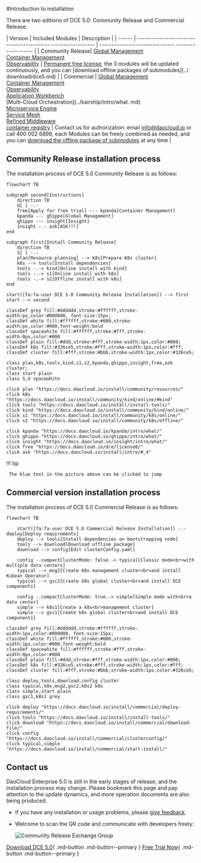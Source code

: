 #Introduction to installation

There are two editions of DCE 5.0: Community Release and Commercial Release.

| Version | Included Modules | Description |
| ------ | ------------------------------------------ ------------------ | ------------------------------- ------------------- |
| Community Release| [Global Management](../ghippo/intro/what.md)<br />[Container Management](../kpanda/intro/what.md)<br />[Observability]( ../insight/intro/what.md) | [Permanent free license](../dce/license0.md), the 3 modules will be updated continuously, and you can [download offline packages of submodules](../ download/dce5.md) |
| Commercial | [Global Management](../ghippo/intro/what.md)<br />[Container Management](../kpanda/intro/what.md)<br />[Observability]( ../insight/intro/what.md)<br />[Application Workbench](../amamba/intro/what.md)<br />[Multi-Cloud Orchestration](../kairship/intro/what. md)<br />[Microservice Engine](../skoala/intro/what.md)<br />[Service Mesh](../mspider/intro/what.md)<br />[Refined Middleware](../middleware/what.md)<br />[container registry](../kangaroo/what.md) | Contact us for authorization: email info@daocloud.io or call 400 002 6898, each Modules can be freely combined as needed, and you can [download the offline package of submodules](../download/dce5.md) at any time |

## Community Release installation process

The installation process of DCE 5.0 Community Release is as follows:

```mermaid
flowchart TB

subgraph second[Instructions]
    direction TB
    U[ ] -.-
    free[Apply for free trial] --- kpanda[Container Management]
    kpanda --- ghippo[Global Management]
    ghippo --- insight[Insight]
    insight -.- ask[ASK!!!]
end

subgraph first[Install Community Release]
    direction TB
    S[ ] -.-
    plan[Resource planning] --> k8s[Prepare K8s cluster] 
    k8s --> tools[Install dependencies]
    tools -.-> kind[Online install with kind]
    tools -.-> s1[Online install with k8s]
    tools -.-> s2[Offline install with k8s]
end

start([fa:fa-user DCE 5.0 Community Release Installation]) --> first
start --> second

classDef grey fill:#dddddd,stroke:#ffffff,stroke-width:px,color:#000000, font-size:15px;
classDef white fill:#ffffff,stroke:#000,stroke-width:px,color:#000,font-weight:bold
classDef spacewhite fill:#ffffff,stroke:#fff,stroke-width:0px,color:#000
classDef plain fill:#ddd,stroke:#fff,stroke-width:1px,color:#000;
classDef k8s fill:#326ce5,stroke:#fff,stroke-width:1px,color:#fff;
classDef cluster fill:#fff,stroke:#bbb,stroke-width:1px,color:#326ce5;

class plan,k8s,tools,kind,s1,s2,kpanda,ghippo,insight,free,ask cluster;
class start plain
class S,U spacewhite

click plan "https://docs.daocloud.io/install/community/resources/"
click k8s "https://docs.daocloud.io/install/community/kind/online/#kind"
click tools "https://docs.daocloud.io/install/install-tools/"
click kind "https://docs.daocloud.io/install/community/kind/online/"
click s1 "https://docs.daocloud.io/install/community/k8s/online/"
click s2 "https://docs.daocloud.io/install/community/k8s/offline/"

click kpanda "https://docs.daocloud.io/kpanda/intro/what/"
click ghippo "https://docs.daocloud.io/ghippo/intro/what/"
click insight "https://docs.daocloud.io/insight/intro/what/"
click free "https://docs.daocloud.io/dce/license0/"
click ask "https://docs.daocloud.io/install/intro/#_4"
```

!!! tip

     The blue text in the picture above can be clicked to jump

## Commercial version installation process

The installation process of DCE 5.0 Commercial Release is as follows:

```mermaid
flowchart TB

    start([fa:fa-user DCE 5.0 Commercial Release Installation]) -.- deploy[Deploy requirements]
    deploy --> tools[Install dependencies on bootstrapping node]
    tools --> download[Download offline package]
    download --> config[Edit clusterConfig.yaml]

    config -.compactClusterMode: false.-> typical[Classic mode<br>with multiple data centers]
    typical --> mng2[Create K8s management cluster<br>and install Kubean Operator]
    typical --> gsc2[Create k8s global cluster<br>and install DCE components]

    config -.compactClusterMode: true.-> simple[Simple mode with<br>a data center]
    simple --> k8s1[Create a k8s<br>management cluster]
    simple --> gsc1[Create k8s global cluster<br>and install DCE components]

classDef grey fill:#dddddd,stroke:#ffffff,stroke-width:1px,color:#000000, font-size:15px;
classDef white fill:#ffffff,stroke:#000,stroke-width:1px,color:#000,font-weight:bold
classDef spacewhite fill:#ffffff,stroke:#fff,stroke-width:0px,color:#000
classDef plain fill:#ddd,stroke:#fff,stroke-width:1px,color:#000;
classDef k8s fill:#326ce5,stroke:#fff,stroke-width:1px,color:#fff;
classDef cluster fill:#fff,stroke:#bbb,stroke-width:1px,color:#326ce5;

class deploy,tools,download,config cluster
class typical,k8s,mng2,gsc2,k8s2 k8s
class simple,start plain
class gsc1,k8s1 grey

click deploy "https://docs.daocloud.io/install/commercial/deploy-requirements/"
click tools "https://docs.daocloud.io/install/install-tools/"
click download "https://docs.daocloud.io/install/commercial/download-file/"
click config "https://docs.daocloud.io/install/commercial/clusterconfig/"
click typical,simple "https://docs.daocloud.io/install/commercial/start-install/"
```

## Contact us

DaoCloud Enterprise 5.0 is still in the early stages of release, and the installation process may change. Please bookmark this page and pay attention to the update dynamics, and more operation documents are also being produced.

- If you have any installation or usage problems, please [give feedback](https://github.com/DaoCloud/DaoCloud-docs/issues).

- Welcome to scan the QR code and communicate with developers freely:

     ![Community Release Exchange Group](https://docs.daocloud.io/daocloud-docs-images/docs/images/assist.png)

[Download DCE 5.0](../download/dce5.md){ .md-button .md-button--primary }
[Free Trial Now](../dce/license0.md){ .md-button .md-button--primary }

